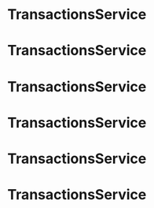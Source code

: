 # TransactionsService
# TransactionsService
# TransactionsService
# TransactionsService
# TransactionsService
# TransactionsService
